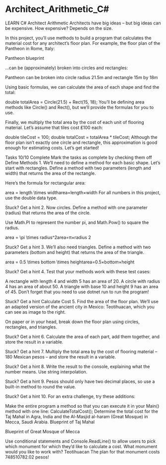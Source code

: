 # Architect_Arithmetic_C#
LEARN C#
Architect Arithmetic
Architects have big ideas – but big ideas can be expensive. How expensive? Depends on the size.

In this project, you’ll use methods to build a program that calculates the material cost for any architect’s floor plan. For example, the floor plan of the Pantheon in Rome, Italy:

Pantheon blueprint

…can be (approximately) broken into circles and rectangles:

Pantheon can be broken into circle radius 21.5m and rectangle 15m by 18m

Using basic formulas, we can calculate the area of each shape and find the total:

double totalArea = Circle(21.5) + Rect(15, 18);
You’ll be defining area methods like Circle() and Rect(), but we’ll provide the formulas for you to use.

Finally, we multiply the total area by the cost of each unit of flooring material. Let’s assume that tiles cost ₤100 each:

double tileCost = 100;
double totalCost = totalArea * tileCost;
Although the floor plan isn’t exactly one circle and rectangle, this approximation is good enough for estimating costs. Let’s get started!

Tasks
10/10 Complete
Mark the tasks as complete by checking them off
Define Methods
1.
We’ll need to define a method for each basic shape. Let’s start with rectangles. Define a method with two parameters (length and width) that returns the area of the rectangle.

Here’s the formula for rectangular area:

area = length \times widtharea=length×width
For all numbers in this project, use the double data type.


Stuck? Get a hint
2.
Now circles. Define a method with one parameter (radius) that returns the area of the circle.

Use Math.PI to represent the number pi, and Math.Pow() to square the radius.

area = \pi \times radius^2area=π×radius 
2
 

Stuck? Get a hint
3.
We’ll also need triangles. Define a method with two parameters (bottom and height) that returns the area of the triangle.

area = 0.5 \times bottom \times heightarea=0.5×bottom×height

Stuck? Get a hint
4.
Test that your methods work with these test cases:

A rectangle with length 4 and width 5 has an area of 20.
A circle with radius 4 has an area of about 50.
A triangle with base 10 and height 9 has an area of 45.
Don’t forget that you need to use dotnet run to run the program!


Stuck? Get a hint
Calculate Cost
5.
Find the area of the floor plan. We’ll use an adapted version of the ancient city in Mexico: Teotihuacan, which you can see as image to the right.

On paper or in your head, break down the floor plan using circles, rectangles, and triangles.


Stuck? Get a hint
6.
Calculate the area of each part, add them together, and store the result in a variable.


Stuck? Get a hint
7.
Multiply the total area by the cost of flooring material – 180 Mexican pesos – and store the result in a variable.


Stuck? Get a hint
8.
Write the result to the console, explaining what the number means. Use string interpolation.


Stuck? Get a hint
9.
Pesos should only have two decimal places, so use a built-in method to round the value.


Stuck? Get a hint
10.
For an extra challenge, try these additions:

Make the entire program a method so that you can execute it in your Main() method with one line:
CalculateTotalCost();
Determine the total cost for the Taj Mahal in Agra, India and the Al-Masjid al-haram (Great Mosque) in Mecca, Saudi Arabia.
Blueprint of Taj Mahal

Blueprint of Great Mosque of Mecca

Use conditional statements and Console.ReadLine() to allow users to pick which monument for which they’d like to calculate a cost.
What monument would you like to work with? Teotihuacan
The plan for that monument costs 748510782.02 pesos!
